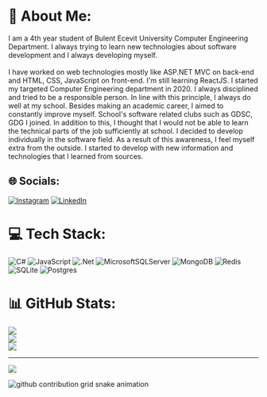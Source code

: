 # 💫 About Me:
I am a 4th year student of Bulent Ecevit University Computer Engineering Department. I always trying to learn new technologies about software development and I always developing myself.<br><br>I have worked on web technologies mostly like ASP.NET MVC on back-end and HTML, CSS, JavaScript on front-end. I'm still learning ReactJS. I started my targeted Computer Engineering department in 2020. I always disciplined and tried to be a responsible person. In line with this principle, I always do well at my school. Besides making an academic career, I aimed to constantly improve myself. School's software related clubs such as GDSC, GDG I joined. In addition to this, I thought that I would not be able to learn the technical parts of the job sufficiently at school. I decided to develop individually in the software field. As a result of this awareness, I feel myself extra from the outside. I started to develop with new information and technologies that I learned from sources.


## 🌐 Socials:
[![Instagram](https://img.shields.io/badge/Instagram-%23E4405F.svg?logo=Instagram&logoColor=white)](https://instagram.com/yunusonec) [![LinkedIn](https://img.shields.io/badge/LinkedIn-%230077B5.svg?logo=linkedin&logoColor=white)](https://linkedin.com/in/https://www.linkedin.com/in/yunusemreonec/) 

# 💻 Tech Stack:
![C#](https://img.shields.io/badge/c%23-%23239120.svg?style=for-the-badge&logo=csharp&logoColor=white) ![JavaScript](https://img.shields.io/badge/javascript-%23323330.svg?style=for-the-badge&logo=javascript&logoColor=%23F7DF1E) ![.Net](https://img.shields.io/badge/.NET-5C2D91?style=for-the-badge&logo=.net&logoColor=white) ![MicrosoftSQLServer](https://img.shields.io/badge/Microsoft%20SQL%20Server-CC2927?style=for-the-badge&logo=microsoft%20sql%20server&logoColor=white) ![MongoDB](https://img.shields.io/badge/MongoDB-%234ea94b.svg?style=for-the-badge&logo=mongodb&logoColor=white) ![Redis](https://img.shields.io/badge/redis-%23DD0031.svg?style=for-the-badge&logo=redis&logoColor=white) ![SQLite](https://img.shields.io/badge/sqlite-%2307405e.svg?style=for-the-badge&logo=sqlite&logoColor=white) ![Postgres](https://img.shields.io/badge/postgres-%23316192.svg?style=for-the-badge&logo=postgresql&logoColor=white)
# 📊 GitHub Stats:
![](https://github-readme-stats.vercel.app/api?username=yunusonec&theme=radical&hide_border=false&include_all_commits=false&count_private=true)<br/>
![](https://github-readme-streak-stats.herokuapp.com/?user=yunusonec&theme=radical&hide_border=false)<br/>
![](https://github-readme-stats.vercel.app/api/top-langs/?username=yunusonec&theme=radical&hide_border=false&include_all_commits=false&count_private=true&layout=compact)

---
[![](https://visitcount.itsvg.in/api?id=yunusonec&icon=5&color=4)](https://visitcount.itsvg.in)

<!-- Proudly created with GPRM ( https://gprm.itsvg.in ) -->

<picture>
  <source media="(prefers-color-scheme: dark)" srcset="https://raw.githubusercontent.com/yunusonec/yunusonec/output/github-contribution-grid-snake-dark.svg">
  <source media="(prefers-color-scheme: light)" srcset="https://raw.githubusercontent.com/yunusonec/yunusonec/output/github-contribution-grid-snake.svg">
  <img alt="github contribution grid snake animation" src="https://raw.githubusercontent.com/yunusonec/yunusonec/output/github-contribution-grid-snake.svg">
</picture>
